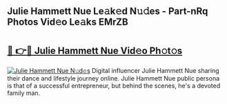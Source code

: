 ## Julie Hammett Nue Le𝚊k𝚎d N𝚞𝚍es - Part-nRq Photos Vid𝚎o Le𝚊ks EMrZB

# <h2><a href="http://fb943n.evod.top/?m=Julie+Hammett+Nue">🔗 👉🔴 Julie Hammett Nue Vid𝚎o Ph𝚘t𝚘s</a></h2>

[![Julie Hammett Nue N𝚞d𝚎s](https://i.imgur.com/8V9OHl7.gif)](http://fb943n.evod.top/?m=Julie+Hammett+Nue)
Digital influencer Julie Hammett Nue sharing their dance and lifestyle journey online. Julie Hammett Nue public persona is that of a successful entrepreneur, but behind the scenes, he's a devoted family man. 
